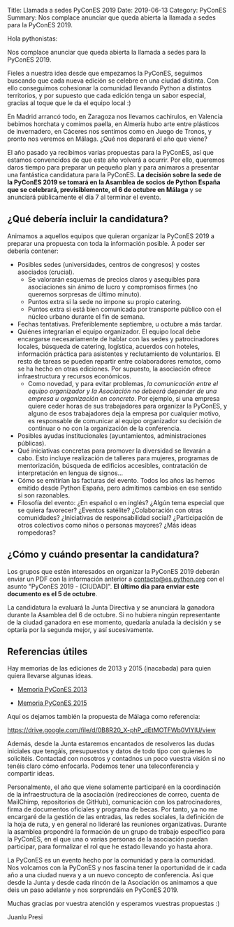 Title: Llamada a sedes PyConES 2019
Date: 2019-06-13
Category: PyConES
Summary: Nos complace anunciar que queda abierta la llamada a sedes para la PyConES 2019.

Hola pythonistas:

Nos complace anunciar que queda abierta la llamada a sedes para la PyConES 2019.

Fieles a nuestra idea desde que empezamos la PyConES, seguimos buscando que cada nueva edición se celebre en una ciudad distinta. Con ello conseguimos cohesionar la comunidad llevando Python a distintos territorios, y por supuesto que cada edición tenga un sabor especial, gracias al toque que le da el equipo local :)

En Madrid arrancó todo, en Zaragoza nos llevamos cachirulos, en Valencia bebimos horchata y comimos paella, en Almería hubo arte entre plásticos de invernadero, en Cáceres nos sentimos como en Juego de Tronos, y pronto nos veremos en Málaga. ¿Qué nos deparará el año que viene?

El año pasado ya recibimos varias propuestas para la PyConES, así que estamos convencidos de que este año volverá a ocurrir. Por ello, queremos daros tiempo para preparar un pequeño plan y para animaros a presentar una fantástica candidatura para la PyConES. **La decisión sobre la sede de la PyConES 2019 se tomará en la Asamblea de socios de Python España que se celebrará, previsiblemente, el 6 de octubre en Málaga** y se anunciará públicamente el día 7 al terminar el evento.

## ¿Qué debería incluir la candidatura?

Animamos a aquellos equipos que quieran organizar la PyConES 2019 a preparar una propuesta con toda la información posible. A poder ser debería contener:

* Posibles sedes (universidades, centros de congresos) y costes asociados (crucial).
    * Se valorarán esquemas de precios claros y asequibles para asociaciones sin ánimo de lucro y compromisos firmes (no queremos sorpresas de último minuto).
    * Puntos extra si la sede no impone su propio catering.
    * Puntos extra si está bien comunicada por transporte público con el núcleo urbano durante el fin de semana.
* Fechas tentativas. Preferiblemente septiembre, u octubre a más tardar.
* Quiénes integrarían el equipo organizador. El equipo local debe encargarse necesariamente de hablar con las sedes y patrocinadores locales, búsqueda de catering, logística, acuerdos con hoteles, información práctica para asistentes y reclutamiento de voluntarios. El resto de tareas se pueden repartir entre colaboradores remotos, como se ha hecho en otras ediciones. Por supuesto, la asociación ofrece infraestructura y recursos económicos.
    * Como novedad, y para evitar problemas, *la comunicación entre el equipo organizador y la Asociación no debeerá depender de una empresa u organización en concreto*. Por ejemplo, si una empresa quiere ceder horas de sus trabajadores para organizar la PyConES, y alguno de esos trabajadores deja la empresa por cualquier motivo, es responsable de comunicar al equipo organizador su decisión de continuar o no con la organización de la conferencia.
* Posibles ayudas institucionales (ayuntamientos, administraciones públicas).
* Qué iniciativas concretas para promover la diversidad se llevarán a cabo. Esto incluye realización de talleres para mujeres, programas de mentorización, búsqueda de edificios accesibles, contratación de interpretación en lengua de signos...
* Cómo se emitirían las facturas del evento. Todos los años las hemos emitido desde Python España, pero admitimos cambios en ese sentido si son razonables.
* Filosofía del evento: ¿En español o en inglés? ¿Algún tema especial que se quiera favorecer? ¿Eventos satélite? ¿Colaboración con otras comunidades? ¿Iniciativas de responsabilidad social? ¿Participación de otros colectivos como niños o personas mayores? ¿Más ideas rompedoras?

## ¿Cómo y cuándo presentar la candidatura?

Los grupos que estén interesados en organizar la PyConES 2019 deberán enviar un PDF con la información anterior a contacto@es.python.org con el asunto "PyConES 2019 - [CIUDAD]". **El último día para enviar este documento es el 5 de octubre**.

La candidatura la evaluará la Junta Directiva y se anunciará la ganadora durante la Asamblea del 6 de octubre. Si no hubiera ningún representante de la ciudad ganadora en ese momento, quedaría anulada la decisión y se optaría por la segunda mejor, y así sucesivamente.

## Referencias útiles

Hay memorias de las ediciones de 2013 y 2015 (inacabada) para quien quiera llevarse algunas ideas.

* [Memoria PyConES 2013](https://memoria-pycones-2013.readthedocs.io/)

* [Memoria PyConES 2015](https://memoria-pycones-2015.readthedocs.io/)

Aquí os dejamos también la propuesta de Málaga como referencia:

https://drive.google.com/file/d/0B8R20_X-phP_dEtMOTFWb0VlYlU/view

Además, desde la Junta estaremos encantados de resolveros las dudas iniciales que tengáis, presupuestos y datos de todo tipo con quienes lo solicitéis. Contactad con nosotros y contadnos un poco vuestra visión si no tenéis claro cómo enfocarla. Podemos tener una teleconferencia y compartir ideas.

Personalmente, el año que viene solamente participaré en la coordinación de la infraestructura de la asociación (redirecciones de correo, cuenta de MailChimp, repositorios de GitHub), comunicación con los patrocinadores, firma de documentos oficiales y programa de becas. Por tanto, ya no me encargaré de la gestión de las entradas, las redes sociales, la definición de la hoja de ruta, y en general no lideraré las reuniones organizativas. Durante la asamblea propondré la formación de un grupo de trabajo específico para la PyConES, en el que una o varias personas de la asociación puedan participar, para formalizar el rol que he estado llevando yo hasta ahora.

La PyConES es un evento hecho por la comunidad y para la comunidad. Nos volcamos con la PyConES y nos fascina tener la oportunidad de ir cada año a una ciudad nueva y a un nuevo concepto de conferencia. Así que desde la Junta y desde cada rincón de la Asociación os animamos a que deis un paso adelante y nos sorprendáis en PyConES 2019.

Muchas gracias por vuestra atención y esperamos vuestras propuestas :)

Juanlu
Presi
